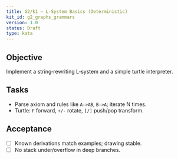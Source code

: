 ```yaml
---
title: G2/k1 — L‑System Basics (Deterministic)
kit_id: g2_graphs_grammars
version: 1.0
status: Draft
type: kata
---
```

## Objective
Implement a string‑rewriting L‑system and a simple turtle interpreter.
## Tasks
- Parse axiom and rules like `A->AB`, `B->A`; iterate N times.  
- Turtle: `F` forward, `+/-` rotate, `[/]` push/pop transform.
## Acceptance
- [ ] Known derivations match examples; drawing stable.  
- [ ] No stack under/overflow in deep branches.